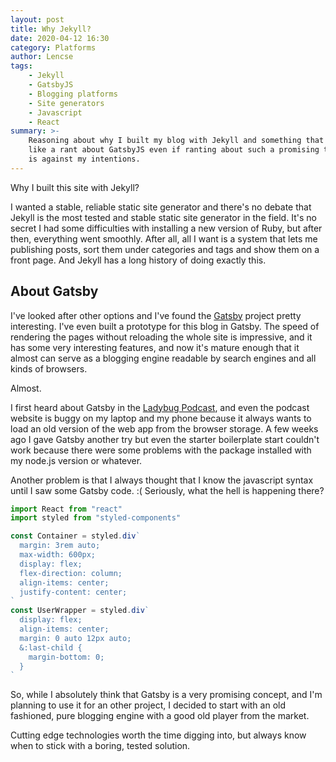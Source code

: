 ```yaml
---
layout: post
title: Why Jekyll?
date: 2020-04-12 16:30
category: Platforms
author: Lencse
tags:
    - Jekyll
    - GatsbyJS
    - Blogging platforms
    - Site generators
    - Javascript
    - React
summary: >-
    Reasoning about why I built my blog with Jekyll and something that looks
    like a rant about GatsbyJS even if ranting about such a promising technology
    is against my intentions.
---
```


Why I built this site with Jekyll?

I wanted a stable, reliable static site generator and there's no debate that Jekyll is the most tested and stable static site generator in the field. It's no secret I had some difficulties with installing a new version of Ruby, but after then, everything went smoothly. After all, all I want is a system that lets me publishing posts, sort them under categories and tags and show them on a front page. And Jekyll has a long history of doing exactly this.

## About Gatsby

I've looked after other options and I've found the [Gatsby](https://www.gatsbyjs.org/) project pretty interesting. I've even built a prototype for this blog in Gatsby. The speed of rendering the pages without reloading the whole site is impressive, and it has some very interesting features, and now it's mature enough that it almost can serve as a blogging engine readable by search engines and all kinds of browsers.

Almost.

I first heard about Gatsby in the [Ladybug Podcast](https://ladybug.dev/), and even the podcast website is buggy on my laptop and my phone because it always wants to load an old version of the web app from the browser storage. A few weeks ago I gave Gatsby another try but even the starter boilerplate start couldn't work because there were some problems with the package installed with my node.js version or whatever.

Another problem is that I always thought that I know the javascript syntax until I saw some Gatsby code. :( Seriously, what the hell is happening there?

```jsx
import React from "react"
import styled from "styled-components"

const Container = styled.div`
  margin: 3rem auto;
  max-width: 600px;
  display: flex;
  flex-direction: column;
  align-items: center;
  justify-content: center;
`
const UserWrapper = styled.div`
  display: flex;
  align-items: center;
  margin: 0 auto 12px auto;
  &:last-child {
    margin-bottom: 0;
  }
`
```

So, while I absolutely think that Gatsby is a very promising concept, and I'm planning to use it for an other project, I decided to start with an old fashioned, pure blogging engine with a good old player from the market.

Cutting edge technologies worth the time digging into, but always know when to stick with a boring, tested solution.
